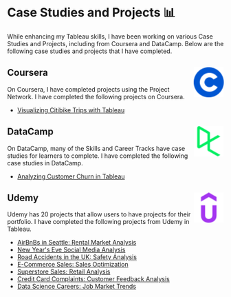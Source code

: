 # Case Studies and Projects 📊

While enhancing my Tableau skills, I have been working on various Case Studies and Projects, including from Coursera and DataCamp. Below are the following case studies and projects that I have completed.

## Coursera <img src="https://github.com/englands/Tableau/blob/38a15db4471d8f00d2d43b92e3f61bc804983337/Case%20Studies%20and%20Projects/Logos/coursera-color.svg" alt="Coursera logo" width=70 align=right>
On Coursera, I have completed projects using the Project Network. I have completed the following projects on Coursera.
- [Visualizing Citibike Trips with Tableau](https://github.com/englands/Tableau/tree/main/Case%20Studies%20and%20Projects/Coursera%20Project%20Network/Visualizing%20Citibike%20Trips%20with%20Tableau)

## DataCamp <img src="https://github.com/englands/Tableau/blob/fc630d9f0f02ff02232df12893d9971db6d8aa44/Case%20Studies%20and%20Projects/Logos/datacamp-color.svg" alt="Datacamp Logo" width=70 align=right>
On DataCamp, many of the Skills and Career Tracks have case studies for learners to complete. I have completed the following case studies in DataCamp.
- [Analyzing Customer Churn in Tableau](https://github.com/englands/Tableau/tree/main/Case%20Studies%20and%20Projects/DataCamp/Analyzing%20Customer%20Churn)

## Udemy <img src="https://github.com/englands/Tableau/blob/adcb19bd0940fc5d6667035e1138b354898b3b59/Case%20Studies%20and%20Projects/Logos/udemy-color.svg" alt="Udemy Logo" width=70 align=right>
Udemy has 20 projects that allow users to have projects for their portfolio. I have completed the following projects from Udemy in Tableau.
- [AirBnBs in Seattle: Rental Market Analysis](https://github.com/englands/Tableau/tree/main/Case%20Studies%20and%20Projects/Udemy/AirBnBs%20in%20Seattle%3A%20Rental%20Market%20Analysis)
- [New Year's Eve Social Media Analysis](https://github.com/englands/Tableau/tree/main/Case%20Studies%20and%20Projects/Udemy/New%20Year's%20Eve%20Social%20Media%20Analysis)
- [Road Accidents in the UK: Safety Analysis](https://github.com/englands/Tableau/tree/main/Case%20Studies%20and%20Projects/Udemy/Road%20Accidents%20in%20the%20UK%3A%20Safety%20Analysis)
- [E-Commerce Sales: Sales Optimization](https://github.com/englands/Tableau/tree/main/Case%20Studies%20and%20Projects/Udemy/E-Commerce%20Sales%3A%20Sales%20Optimization)
- [Superstore Sales: Retail Analysis](https://github.com/englands/Tableau/tree/main/Case%20Studies%20and%20Projects/Udemy/Superstore%20Sales%3A%20Retail%20Analysis)
- [Credit Card Complaints: Customer Feedback Analysis](https://github.com/englands/Tableau/tree/main/Case%20Studies%20and%20Projects/Udemy/Credit%20Card%20Complaints%3A%20Customer%20Feedback%20Analysis)
- [Data Science Careers: Job Market Trends](https://github.com/englands/Tableau/tree/main/Case%20Studies%20and%20Projects/Udemy/Data%20Science%20Careers%3A%20Job%20Market%20Trends)
